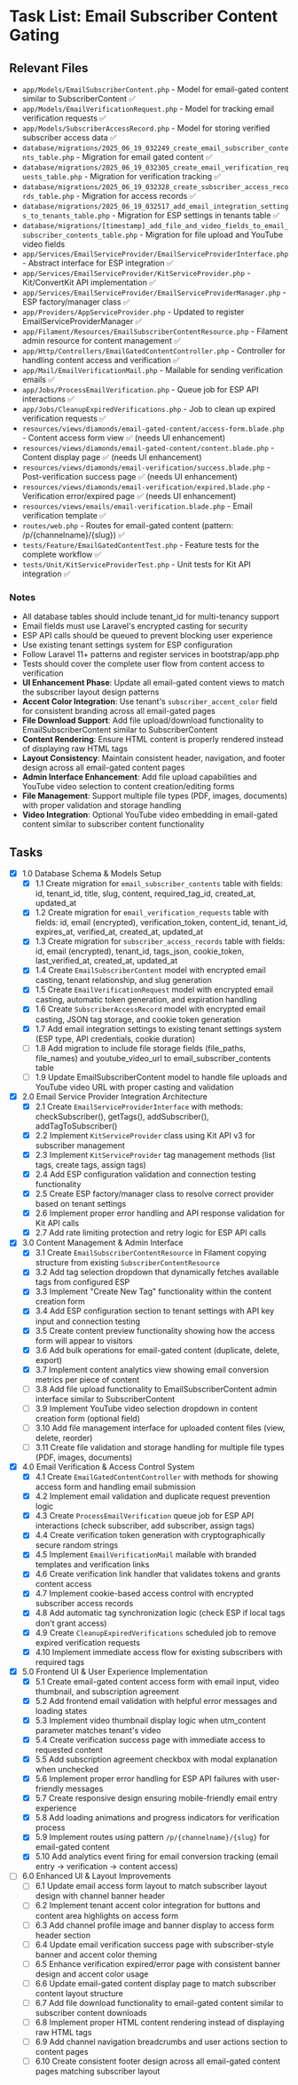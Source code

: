 # Task List: Email Subscriber Content Gating

## Relevant Files

- `app/Models/EmailSubscriberContent.php` - Model for email-gated content similar to SubscriberContent ✅
- `app/Models/EmailVerificationRequest.php` - Model for tracking email verification requests ✅ 
- `app/Models/SubscriberAccessRecord.php` - Model for storing verified subscriber access data ✅
- `database/migrations/2025_06_19_032249_create_email_subscriber_contents_table.php` - Migration for email gated content ✅
- `database/migrations/2025_06_19_032305_create_email_verification_requests_table.php` - Migration for verification tracking ✅
- `database/migrations/2025_06_19_032328_create_subscriber_access_records_table.php` - Migration for access records ✅
- `database/migrations/2025_06_19_032517_add_email_integration_settings_to_tenants_table.php` - Migration for ESP settings in tenants table ✅
- `database/migrations/[timestamp]_add_file_and_video_fields_to_email_subscriber_contents_table.php` - Migration for file upload and YouTube video fields
- `app/Services/EmailServiceProvider/EmailServiceProviderInterface.php` - Abstract interface for ESP integration ✅
- `app/Services/EmailServiceProvider/KitServiceProvider.php` - Kit/ConvertKit API implementation ✅
- `app/Services/EmailServiceProvider/EmailServiceProviderManager.php` - ESP factory/manager class ✅
- `app/Providers/AppServiceProvider.php` - Updated to register EmailServiceProviderManager ✅
- `app/Filament/Resources/EmailSubscriberContentResource.php` - Filament admin resource for content management ✅
- `app/Http/Controllers/EmailGatedContentController.php` - Controller for handling content access and verification ✅
- `app/Mail/EmailVerificationMail.php` - Mailable for sending verification emails ✅
- `app/Jobs/ProcessEmailVerification.php` - Queue job for ESP API interactions ✅
- `app/Jobs/CleanupExpiredVerifications.php` - Job to clean up expired verification requests ✅
- `resources/views/diamonds/email-gated-content/access-form.blade.php` - Content access form view ✅ (needs UI enhancement)
- `resources/views/diamonds/email-gated-content/content.blade.php` - Content display page ✅ (needs UI enhancement)
- `resources/views/diamonds/email-verification/success.blade.php` - Post-verification success page ✅ (needs UI enhancement)
- `resources/views/diamonds/email-verification/expired.blade.php` - Verification error/expired page ✅ (needs UI enhancement)
- `resources/views/emails/email-verification.blade.php` - Email verification template ✅
- `routes/web.php` - Routes for email-gated content (pattern: /p/{channelname}/{slug}) ✅
- `tests/Feature/EmailGatedContentTest.php` - Feature tests for the complete workflow ✅
- `tests/Unit/KitServiceProviderTest.php` - Unit tests for Kit API integration ✅

### Notes

- All database tables should include tenant_id for multi-tenancy support
- Email fields must use Laravel's encrypted casting for security
- ESP API calls should be queued to prevent blocking user experience
- Use existing tenant settings system for ESP configuration
- Follow Laravel 11+ patterns and register services in bootstrap/app.php
- Tests should cover the complete user flow from content access to verification
- **UI Enhancement Phase**: Update all email-gated content views to match the subscriber layout design patterns
- **Accent Color Integration**: Use tenant's `subscriber_accent_color` field for consistent branding across all email-gated pages
- **File Download Support**: Add file upload/download functionality to EmailSubscriberContent similar to SubscriberContent
- **Content Rendering**: Ensure HTML content is properly rendered instead of displaying raw HTML tags
- **Layout Consistency**: Maintain consistent header, navigation, and footer design across all email-gated content pages
- **Admin Interface Enhancement**: Add file upload capabilities and YouTube video selection to content creation/editing forms
- **File Management**: Support multiple file types (PDF, images, documents) with proper validation and storage handling
- **Video Integration**: Optional YouTube video embedding in email-gated content similar to subscriber content functionality

## Tasks

- [x] 1.0 Database Schema & Models Setup
  - [x] 1.1 Create migration for `email_subscriber_contents` table with fields: id, tenant_id, title, slug, content, required_tag_id, created_at, updated_at
  - [x] 1.2 Create migration for `email_verification_requests` table with fields: id, email (encrypted), verification_token, content_id, tenant_id, expires_at, verified_at, created_at, updated_at
  - [x] 1.3 Create migration for `subscriber_access_records` table with fields: id, email (encrypted), tenant_id, tags_json, cookie_token, last_verified_at, created_at, updated_at
  - [x] 1.4 Create `EmailSubscriberContent` model with encrypted email casting, tenant relationship, and slug generation
  - [x] 1.5 Create `EmailVerificationRequest` model with encrypted email casting, automatic token generation, and expiration handling
  - [x] 1.6 Create `SubscriberAccessRecord` model with encrypted email casting, JSON tag storage, and cookie token generation
  - [x] 1.7 Add email integration settings to existing tenant settings system (ESP type, API credentials, cookie duration)
  - [ ] 1.8 Add migration to include file storage fields (file_paths, file_names) and youtube_video_url to email_subscriber_contents table
  - [ ] 1.9 Update EmailSubscriberContent model to handle file uploads and YouTube video URL with proper casting and validation
- [x] 2.0 Email Service Provider Integration Architecture  
  - [x] 2.1 Create `EmailServiceProviderInterface` with methods: checkSubscriber(), getTags(), addSubscriber(), addTagToSubscriber()
  - [x] 2.2 Implement `KitServiceProvider` class using Kit API v3 for subscriber management
  - [x] 2.3 Implement `KitServiceProvider` tag management methods (list tags, create tags, assign tags)
  - [x] 2.4 Add ESP configuration validation and connection testing functionality
  - [x] 2.5 Create ESP factory/manager class to resolve correct provider based on tenant settings
  - [x] 2.6 Implement proper error handling and API response validation for Kit API calls
  - [x] 2.7 Add rate limiting protection and retry logic for ESP API calls
- [x] 3.0 Content Management & Admin Interface
  - [x] 3.1 Create `EmailSubscriberContentResource` in Filament copying structure from existing `SubscriberContentResource`
  - [x] 3.2 Add tag selection dropdown that dynamically fetches available tags from configured ESP
  - [x] 3.3 Implement "Create New Tag" functionality within the content creation form
  - [x] 3.4 Add ESP configuration section to tenant settings with API key input and connection testing
  - [x] 3.5 Create content preview functionality showing how the access form will appear to visitors
  - [x] 3.6 Add bulk operations for email-gated content (duplicate, delete, export)
  - [x] 3.7 Implement content analytics view showing email conversion metrics per piece of content
  - [ ] 3.8 Add file upload functionality to EmailSubscriberContent admin interface similar to SubscriberContent
  - [ ] 3.9 Implement YouTube video selection dropdown in content creation form (optional field)
  - [ ] 3.10 Add file management interface for uploaded content files (view, delete, reorder)
  - [ ] 3.11 Create file validation and storage handling for multiple file types (PDF, images, documents)
- [x] 4.0 Email Verification & Access Control System
  - [x] 4.1 Create `EmailGatedContentController` with methods for showing access form and handling email submission
  - [x] 4.2 Implement email validation and duplicate request prevention logic
  - [x] 4.3 Create `ProcessEmailVerification` queue job for ESP API interactions (check subscriber, add subscriber, assign tags)
  - [x] 4.4 Create verification token generation with cryptographically secure random strings
  - [x] 4.5 Implement `EmailVerificationMail` mailable with branded templates and verification links
  - [x] 4.6 Create verification link handler that validates tokens and grants content access
  - [x] 4.7 Implement cookie-based access control with encrypted subscriber access records
  - [x] 4.8 Add automatic tag synchronization logic (check ESP if local tags don't grant access)
  - [x] 4.9 Create `CleanupExpiredVerifications` scheduled job to remove expired verification requests
  - [x] 4.10 Implement immediate access flow for existing subscribers with required tags
- [x] 5.0 Frontend UI & User Experience Implementation
  - [x] 5.1 Create email-gated content access form with email input, video thumbnail, and subscription agreement
  - [x] 5.2 Add frontend email validation with helpful error messages and loading states
  - [x] 5.3 Implement video thumbnail display logic when utm_content parameter matches tenant's video
  - [x] 5.4 Create verification success page with immediate access to requested content
  - [x] 5.5 Add subscription agreement checkbox with modal explanation when unchecked
  - [x] 5.6 Implement proper error handling for ESP API failures with user-friendly messages
  - [x] 5.7 Create responsive design ensuring mobile-friendly email entry experience
  - [x] 5.8 Add loading animations and progress indicators for verification process
  - [x] 5.9 Implement routes using pattern `/p/{channelname}/{slug}` for email-gated content
  - [x] 5.10 Add analytics event firing for email conversion tracking (email entry → verification → content access)
- [ ] 6.0 Enhanced UI & Layout Improvements
  - [ ] 6.1 Update email access form layout to match subscriber layout design with channel banner header
  - [ ] 6.2 Implement tenant accent color integration for buttons and content area highlights on access form
  - [ ] 6.3 Add channel profile image and banner display to access form header section
  - [ ] 6.4 Update email verification success page with subscriber-style banner and accent color theming
  - [ ] 6.5 Enhance verification expired/error page with consistent banner design and accent color usage
  - [ ] 6.6 Update email-gated content display page to match subscriber content layout structure
  - [ ] 6.7 Add file download functionality to email-gated content similar to subscriber content downloads
  - [ ] 6.8 Implement proper HTML content rendering instead of displaying raw HTML tags
  - [ ] 6.9 Add channel navigation breadcrumbs and user actions section to content pages
  - [ ] 6.10 Create consistent footer design across all email-gated content pages matching subscriber layout 